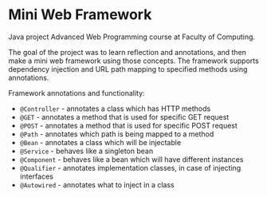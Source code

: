 # Mini Web Framework

Java project Advanced Web Programming course at Faculty of Computing.

The goal of the project was to learn reflection and annotations, and then make a mini web framework using those concepts. The framework supports dependency injection and URL path mapping to specified methods using annotations.

Framework annotations and functionality:
* ```@Controller``` - annotates a class which has HTTP methods
* ```@GET``` - annotates a method that is used for specific GET request
* ```@POST``` - annotates a method that is used for specific POST request
* ```@Path``` - annotates which path is being mapped to a method
* ```@Bean``` - annotates a class which will be injectable
* ```@Service``` - behaves like a singleton bean
* ```@Component``` - behaves like a bean which will have different instances
* ```@Qualifier``` - annotates implementation classes, in case of injecting interfaces
* ```@Autowired``` - annotates what to inject in a class
